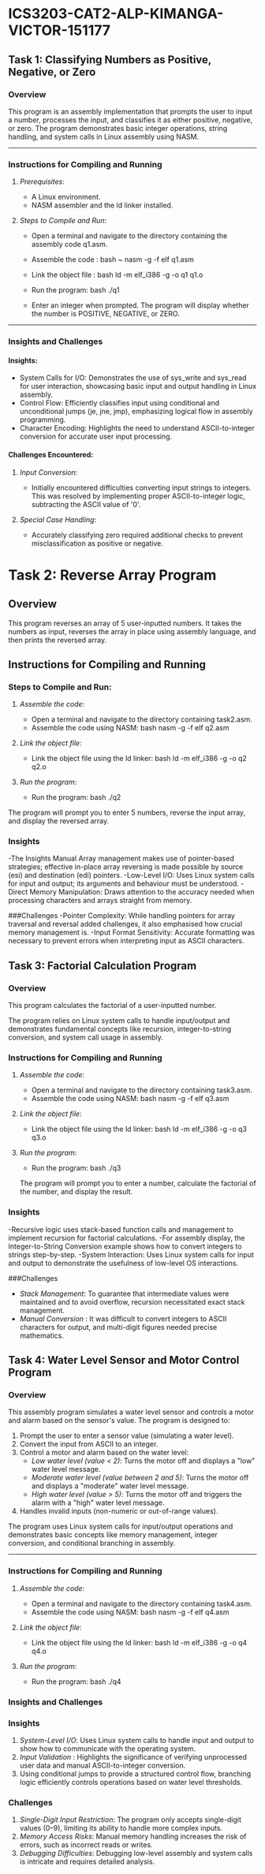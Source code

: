 # ICS3203-CAT2-ALP-KIMANGA-VICTOR-151177
## Task 1: Classifying Numbers as Positive, Negative, or Zero

### Overview
This program is an assembly implementation that prompts the user to input a number, processes the input, and classifies it as either positive, negative, or zero. The program demonstrates basic integer operations, string handling, and system calls in Linux assembly using NASM.

---

### Instructions for Compiling and Running

1. *Prerequisites*:
   - A Linux environment.
   - NASM assembler and the ld linker installed.

2. *Steps to Compile and Run*:
   - Open a terminal and navigate to the directory containing the assembly code q1.asm.
   - Assemble the code :
     bash
     ~ nasm -g -f elf q1.asm
     
   - Link the object file :
     bash
     ld -m elf_i386 -g -o q1 q1.o
     
   - Run the program:
     bash
     ./q1
     
   - Enter an integer when prompted. The program will display whether the number is POSITIVE, NEGATIVE, or ZERO.

---

### Insights and Challenges

#### Insights:
- System Calls for I/O: Demonstrates the use of sys_write and sys_read for user interaction, showcasing basic input and output handling in Linux assembly.
- Control Flow: Efficiently classifies input using conditional and unconditional jumps (je, jne, jmp), emphasizing logical flow in assembly programming.
- Character Encoding: Highlights the need to understand ASCII-to-integer conversion for accurate user input processing.

#### Challenges Encountered:
1. *Input Conversion*:
   - Initially encountered difficulties converting input strings to integers. This was resolved by implementing proper ASCII-to-integer logic, subtracting the ASCII value of '0'.

2. *Special Case Handling*:
   - Accurately classifying zero required additional checks to prevent misclassification as positive or negative.
     
# Task 2: Reverse Array Program

## Overview

This program reverses an array of 5 user-inputted numbers. It takes the numbers as input, reverses the array in place using assembly language, and then prints the reversed array.

## Instructions for Compiling and Running

### Steps to Compile and Run:

1. *Assemble the code*:
   - Open a terminal and navigate to the directory containing task2.asm.
   - Assemble the code using NASM:
     bash
     nasm -g -f elf q2.asm
     
   
2. *Link the object file*:
   - Link the object file using the ld linker:
     bash
     ld -m elf_i386 -g -o q2 q2.o
     

3. *Run the program*:
   - Run the program:
     bash
     ./q2
     

The program will prompt you to enter 5 numbers, reverse the input array, and display the reversed array.

### Insights

-The Insights Manual Array management makes use of pointer-based strategies; effective in-place array reversing is made possible by source (esi) and destination (edi) pointers.
-Low-Level I/O: Uses Linux system calls for input and output; its arguments and behaviour must be understood.
-Direct Memory Manipulation: Draws attention to the accuracy needed when processing characters and arrays straight from memory.


###Challenges
-Pointer Complexity: While handling pointers for array traversal and reversal added challenges, it also emphasised how crucial memory management is.
-Input Format Sensitivity: Accurate formatting was necessary to prevent errors when interpreting input as ASCII characters.


## Task 3: Factorial Calculation Program

### Overview

This program calculates the factorial of a user-inputted number.

The program relies on Linux system calls to handle input/output and demonstrates fundamental concepts like recursion, integer-to-string conversion, and system call usage in assembly.

### Instructions for Compiling and Running

1. *Assemble the code*:
   - Open a terminal and navigate to the directory containing task3.asm.
   - Assemble the code using NASM:
     bash
      nasm -g -f elf q3.asm
     

2. *Link the object file*:
   - Link the object file using the ld linker:
     bash
      ld -m elf_i386 -g -o q3 q3.o
     

3. *Run the program*:
   - Run the program:
     bash
     ./q3
     

   The program will prompt you to enter a number, calculate the factorial of the number, and display the result.

### Insights 

-Recursive logic uses stack-based function calls and management to implement recursion for factorial calculations.
-For assembly display, the Integer-to-String Conversion example shows how to convert integers to strings step-by-step.
-System Interaction: Uses Linux system calls for input and output to demonstrate the usefulness of low-level OS interactions.

###Challenges
- *Stack Management*: To guarantee that intermediate values were maintained and to avoid overflow, recursion necessitated exact stack management.
- *Manual Conversion* : It was difficult to convert integers to ASCII characters for output, and multi-digit figures needed precise mathematics.



## Task 4: Water Level Sensor and Motor Control Program

### Overview

This assembly program simulates a water level sensor and controls a motor and alarm based on the sensor's value. The program is designed to:

1. Prompt the user to enter a sensor value (simulating a water level).
2. Convert the input from ASCII to an integer.
3. Control a motor and alarm based on the water level:
   - *Low water level (value < 2)*: Turns the motor off and displays a "low" water level message.
   - *Moderate water level (value between 2 and 5)*: Turns the motor off and displays a "moderate" water level message.
   - *High water level (value > 5)*: Turns the motor off and triggers the alarm with a "high" water level message.
4. Handles invalid inputs (non-numeric or out-of-range values).

The program uses Linux system calls for input/output operations and demonstrates basic concepts like memory management, integer conversion, and conditional branching in assembly.

---

### Instructions for Compiling and Running

1. *Assemble the code*:
   - Open a terminal and navigate to the directory containing task4.asm.
   - Assemble the code using NASM:
     bash
      nasm -g -f elf q4.asm
     

2. *Link the object file*:
   - Link the object file using the ld linker:
     bash
      ld -m elf_i386 -g -o q4 q4.o
     

3. *Run the program*:
   - Run the program:
     bash
     ./q4
     
### Insights and Challenges

### Insights
1. *System-Level I/O*: Uses Linux system calls to handle input and output to show how to communicate with the operating system.
2. *Input Validation* : Highlights the significance of verifying unprocessed user data and manual ASCII-to-integer conversion.
3. Using conditional jumps to provide a structured control flow, branching logic efficiently controls operations based on water level thresholds.


### Challenges
1. *Single-Digit Input Restriction*: The program only accepts single-digit values (0–9), limiting its ability to handle more complex inputs.
2. *Memory Access Risks*: Manual memory handling increases the risk of errors, such as incorrect reads or writes.
3. *Debugging Difficulties*: Debugging low-level assembly and system calls is intricate and requires detailed analysis.
